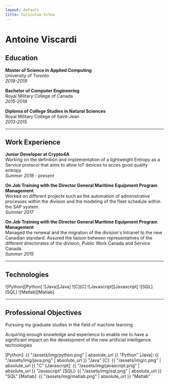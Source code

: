 ```yaml
---
layout: default
title: Curiculum Vitea
---
```

# Antoine Viscardi
## Education
**Master of Science in Applied Computing**<br/>
University of Toronto<br/>
*2018-2019*

**Bachelor of Computer Engineering**<br/>
Royal Military College of Canada<br/>
*2015-2018*

**Diploma of College Studies in Natural Sciences**<br/>
Royal Military College of Saint-Jean<br/>
*2013-2015*

-----
## Work Experience
**Junior Developer at Crypto4A**<br/>
Working on the definition and implementation of a lightweight Entropy as a Service protocol that aims to allow IoT devices to acces good quality entropy<br/>
*Summer 2018 - present*

**On Job Training with the Director General Maritime Equipment Program Management**<br/>
Worked on different projects such as the automation of administrative processes within the division and the modeling of the fleet schedule within the SAP system.<br/>
*Summer 2017*

**On Job Training with the Director General Maritime Equipment Program Management**<br/>
Managed the renewal and the migration of the division's Intranet to the new Canadian standard.
Assured the liaison between representatives of the different directorates of the division, Public Work Canada and Service Canada.<br/>
*Summer 2015*

-----
## Technologies
![Python][Python]
![Java][Java]
![C][C]
![Javascript][Javascript]
![SQL][SQL]
![Matlab][Matlab]

-----
## Professional Objectives
Pursuing my graduate studies in the field of machine learning

Acquiring enough knowledge and experience to enable me to have a significant impact on the development of the new artificial intelligence technologies

[Python]: {{ "/assets/img/python.png" | absolute_url }} "Python"
[Java]: {{ "/assets/img/java.png" | absolute_url }} "Java"
[C]: {{ "/assets/img/c.png" | absolute_url }} "C"
[Javascript]: {{ "/assets/img/javascript.png" | absolute_url }} "Javascript"
[SQL]: {{ "/assets/img/sql.png" | absolute_url }} "SQL"
[Matlab]: {{ "/assets/img/matlab.png" | absolute_url }} "Matlab"